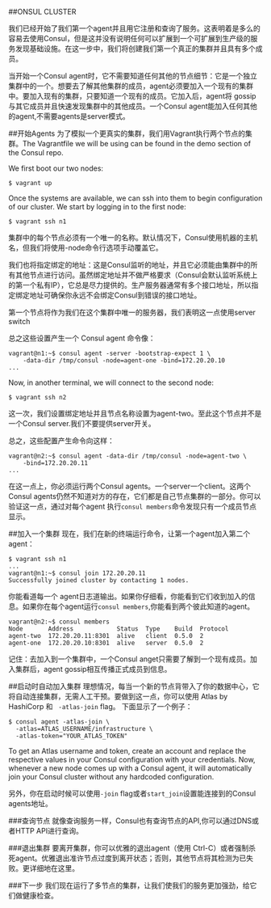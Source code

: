 ##ONSUL CLUSTER

我们已经开始了我们第一个agent并且用它注册和查询了服务。这表明着是多么的容易去使用Consul，但是这并没有说明任何可以扩展到一个可扩展到生产级的服务发现基础设施。在这一步中，我们将创建我们第一个真正的集群并且具有多个成员。


当开始一个Consul agent时，它不需要知道任何其他的节点细节：它是一个独立集群中的一个。想要去了解其他集群的成员，agent必须要加入一个现有的集群中。要加入现有的集群，只要知道一个现有的成员。它加入后，agent将 gossip与其它成员并且快速发现集群中的其他成员。一个Consul agent能加入任何其他的agent,不需要agents是server模式。



##开始Agents
为了模拟一个更真实的集群，我们用Vagrant执行两个节点的集群。The Vagrantfile we will be using can be found in the demo section of the Consul repo.

We first boot our two nodes:

```
$ vagrant up
```

Once the systems are available, we can ssh into them to begin configuration of our cluster. We start by logging in to the first node:

```
$ vagrant ssh n1
```

集群中的每个节点必须有一个唯一的名称。默认情况下，Consul使用机器的主机名，但我们将使用-node命令行选项手动覆盖它。


我们也将指定绑定的地址：这是Consul监听的地址，并且它必须能由集群中的所有其他节点进行访问。虽然绑定地址并不做严格要求（Consul会默认监听系统上的第一个私有IP），它总是尽力提供的。生产服务器通常有多个接口地址，所以指定绑定地址可确保你永远不会绑定Consul到错误的接口地址。


第一个节点将作为我们在这个集群中唯一的服务器，我们表明这一点使用server switch

总之这些设置产生一个 Consul agent 命令像：

```
vagrant@n1:~$ consul agent -server -bootstrap-expect 1 \
    -data-dir /tmp/consul -node=agent-one -bind=172.20.20.10
...
```


Now, in another terminal, we will connect to the second node:

```
$ vagrant ssh n2
```


这一次，我们设置绑定地址并且节点名称设置为agent-two。至此这个节点并不是一个Consul server.我们不要提供server开关。

总之，这些配置产生命令向这样：

```
vagrant@n2:~$ consul agent -data-dir /tmp/consul -node=agent-two \
    -bind=172.20.20.11
...
```

在这一点上，你必须运行两个Consul agents。一个server一个client。这两个Consul agents仍然不知道对方的存在，它们都是自己节点集群的一部分。你可以验证这一点，通过对每个agent 执行`consul members`命令发现只有一个成员节点显示。





##加入一个集群
现在，我们在新的终端运行命令，让第一个agent加入第二个agent：
```
$ vagrant ssh n1
...
vagrant@n1:~$ consul join 172.20.20.11
Successfully joined cluster by contacting 1 nodes.

```

你能看道每一个 agent日志道输出。如果你仔细看，你能看到它们收到加入的信息。如果你在每个agent运行`consul members`,你能看到两个彼此知道的agent。


```
vagrant@n2:~$ consul members
Node       Address            Status  Type    Build  Protocol
agent-two  172.20.20.11:8301  alive   client  0.5.0  2
agent-one  172.20.20.10:8301  alive   server  0.5.0  2
```

记住：去加入到一个集群中，一个Consul anget只需要了解到一个现有成员。加入集群后，agent gossip相互传播正式成员到信息。


##启动时自动加入集群
理想情况，每当一个新的节点背带入了你的数据中心，它将自动连接集群，无需人工干预。要做到这一点，你可以使用 Atlas by HashiCorp 和 ` -atlas-join` flag。 下面显示了一个例子：


```
$ consul agent -atlas-join \
  -atlas=ATLAS_USERNAME/infrastructure \
  -atlas-token="YOUR_ATLAS_TOKEN"
```

To get an Atlas username and token, create an account and replace the respective values in your Consul configuration with your credentials. Now, whenever a new node comes up with a Consul agent, it will automatically join your Consul cluster without any hardcoded configuration.

另外，你在启动时候可以使用`-join` flag或者`start_join`设置能连接到的Consul agents地址。


###查询节点
就像查询服务一样，Consul也有查询节点的API,你可以通过DNS或者HTTP API进行查询。


###退出集群
要离开集群，你可以优雅的退出agent（使用 Ctrl-C）或者强制杀死agent。优雅退出准许节点过度到离开状态；否则，其他节点将其检测为已失败。更详细地在这里。


###下一步
我们现在运行了多节点的集群，让我们使我们的服务更加强劲，给它们做健康检查。





